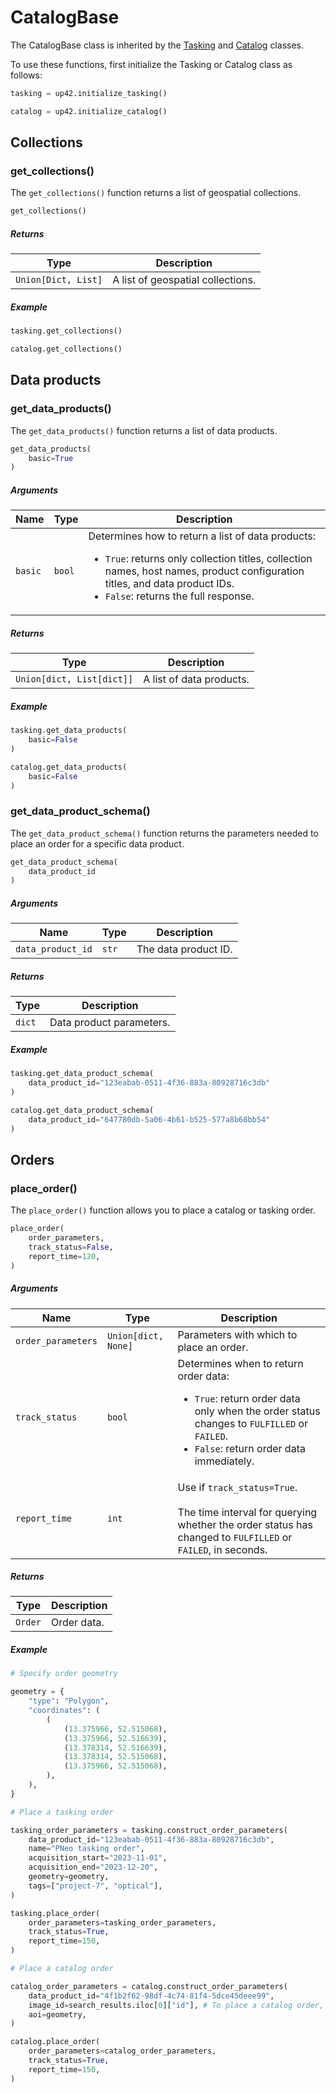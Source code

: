 # CatalogBase

The CatalogBase class is inherited by the [Tasking](tasking-reference.md) and [Catalog](catalog-reference.md) classes.

To use these functions, first initialize the Tasking or Catalog class as follows:

```python
tasking = up42.initialize_tasking()

catalog = up42.initialize_catalog()
```

## Collections

### get_collections()

The `get_collections()` function returns a list of geospatial collections.

```python
get_collections()
```

<h5> Returns </h5>

| Type                | Description                       |
| ------------------- | --------------------------------- |
| `Union[Dict, List]` | A list of geospatial collections. |

<h5> Example </h5>

```python
tasking.get_collections()

catalog.get_collections()
```

## Data products

### get_data_products()

The `get_data_products()` function returns a list of data products.

```python
get_data_products(
    basic=True
)
```

<h5> Arguments </h5>

| Name    | Type   | Description                                                                                                                                                                                                                                |
| ------- | ------ | ------------------------------------------------------------------------------------------------------------------------------------------------------------------------------------------------------------------------------------------ |
| `basic` | `bool` | Determines how to return a list of data products:<ul><li>`True`: returns only collection titles, collection names, host names, product configuration titles, and data product IDs.</li><li>`False`: returns the full response.</li></ul> |

<h5> Returns </h5>

| Type                      | Description              |
| ------------------------- | ------------------------ |
| `Union[dict, List[dict]]` | A list of data products. |

<h5> Example </h5>

```python
tasking.get_data_products(
    basic=False
)

catalog.get_data_products(
    basic=False
)
```

### get_data_product_schema()

The `get_data_product_schema()` function returns the parameters needed to place an order for a specific data product.

```python
get_data_product_schema(
    data_product_id
)
```

<h5> Arguments </h5>

| Name              | Type  | Description          |
| ----------------- | ----- | -------------------- |
| `data_product_id` | `str` | The data product ID. |

<h5> Returns </h5>

| Type   | Description              |
| ------ | ------------------------ |
| `dict` | Data product parameters. |

<h5> Example </h5>

```python
tasking.get_data_product_schema(
    data_product_id="123eabab-0511-4f36-883a-80928716c3db"
)

catalog.get_data_product_schema(
    data_product_id="647780db-5a06-4b61-b525-577a8b68bb54"
)
```

## Orders

### place_order()

The `place_order()` function allows you to place a catalog or tasking order.

```python
place_order(
    order_parameters,
    track_status=False,
    report_time=120,
)
```

<h5> Arguments </h5>

| Name               | Type                | Description                                                                                                                                                                                |
| ------------------ | ------------------- | ------------------------------------------------------------------------------------------------------------------------------------------------------------------------------------------ |
| `order_parameters` | `Union[dict, None]` | Parameters with which to place an order.                                                                                                                                                   |
| `track_status`     | `bool`              | Determines when to return order data:<ul><li>`True`: return order data only when the order status changes to `FULFILLED` or `FAILED`.</li><li>`False`: return order data immediately.</li></ul> |
| `report_time`      | `int`               | Use if `track_status=True`.<br/><br/>The time interval for querying whether the order status has changed to `FULFILLED` or `FAILED`, in seconds.                                                |

<h5> Returns </h5>

| Type    | Description |
| ------- | ----------- |
| `Order` | Order data. |

<h5> Example </h5>

```python
# Specify order geometry

geometry = {
    "type": "Polygon",
    "coordinates": (
        (
            (13.375966, 52.515068),
            (13.375966, 52.516639),
            (13.378314, 52.516639),
            (13.378314, 52.515068),
            (13.375966, 52.515068),
        ),
    ),
}

# Place a tasking order

tasking_order_parameters = tasking.construct_order_parameters(
    data_product_id="123eabab-0511-4f36-883a-80928716c3db",
    name="PNeo tasking order",
    acquisition_start="2023-11-01",
    acquisition_end="2023-12-20",
    geometry=geometry,
    tags=["project-7", "optical"],
)

tasking.place_order(
    order_parameters=tasking_order_parameters,
    track_status=True,
    report_time=150,
)

# Place a catalog order

catalog_order_parameters = catalog.construct_order_parameters(
    data_product_id="4f1b2f62-98df-4c74-81f4-5dce45deee99",
    image_id=search_results.iloc[0]["id"], # To place a catalog order, first use catalog.search() and select a scene
    aoi=geometry,
)

catalog.place_order(
    order_parameters=catalog_order_parameters,
    track_status=True,
    report_time=150,
)
```
